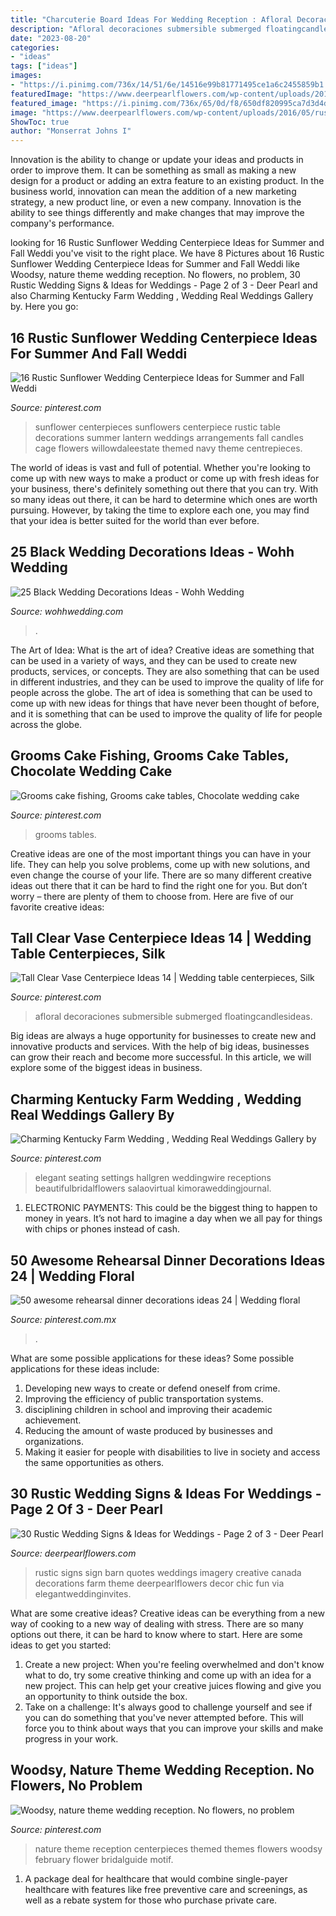```yaml
---
title: "Charcuterie Board Ideas For Wedding Reception : Afloral Decoraciones Submersible Submerged Floatingcandlesideas"
description: "Afloral decoraciones submersible submerged floatingcandlesideas"
date: "2023-08-20"
categories:
- "ideas"
tags: ["ideas"]
images:
- "https://i.pinimg.com/736x/14/51/6e/14516e99b81771495ce1a6c2455859b1.jpg"
featuredImage: "https://www.deerpearlflowers.com/wp-content/uploads/2016/05/rustic-wedding-signs-family-creative-imagery.jpg"
featured_image: "https://i.pinimg.com/736x/65/0d/f8/650df820995ca7d3d4d639daff406993.jpg"
image: "https://www.deerpearlflowers.com/wp-content/uploads/2016/05/rustic-wedding-signs-family-creative-imagery.jpg"
ShowToc: true
author: "Monserrat Johns I"
---
```



Innovation is the ability to change or update your ideas and products in order to improve them. It can be something as small as making a new design for a product or adding an extra feature to an existing product. In the business world, innovation can mean the addition of a new marketing strategy, a new product line, or even a new company. Innovation is the ability to see things differently and make changes that may improve the company's performance.

	

		
looking for 16 Rustic Sunflower Wedding Centerpiece Ideas for Summer and Fall Weddi you've visit to the right place. We have 8 Pictures about 16 Rustic Sunflower Wedding Centerpiece Ideas for Summer and Fall Weddi like Woodsy, nature theme wedding reception. No flowers, no problem, 30 Rustic Wedding Signs &amp; Ideas for Weddings - Page 2 of 3 - Deer Pearl and also Charming Kentucky Farm Wedding , Wedding Real Weddings Gallery by. Here you go:
		
    
## 16 Rustic Sunflower Wedding Centerpiece Ideas For Summer And Fall Weddi

<img loading=lazy src="https://i.pinimg.com/736x/6b/59/93/6b5993b5de385e7a5acf185b8ee6b3d7.jpg" onerror="this.onerror=null;this.src='https://tse2.mm.bing.net/th?id=OIP.vZP2eRW_OxScnCHsswtuggHaLI&amp;pid=15.1';" alt="16 Rustic Sunflower Wedding Centerpiece Ideas for Summer and Fall Weddi">

_Source: pinterest.com_

>sunflower centerpieces sunflowers centerpiece rustic table decorations summer lantern weddings arrangements fall candles cage flowers willowdaleestate themed navy theme centrepieces. 

	

The world of ideas is vast and full of potential. Whether you're looking to come up with new ways to make a product or come up with fresh ideas for your business, there's definitely something out there that you can try. With so many ideas out there, it can be hard to determine which ones are worth pursuing. However, by taking the time to explore each one, you may find that your idea is better suited for the world than ever before.

    
## 25 Black Wedding Decorations Ideas - Wohh Wedding

<img loading=lazy src="https://www.wohhwedding.com/wp-content/uploads/2016/05/Classic-Black-Themed-Wedding-Decorations.jpg" onerror="this.onerror=null;this.src='https://tse4.mm.bing.net/th?id=OIP.pvsnhz81We0DuW7cUPzN4gHaHa&amp;pid=15.1';" alt="25 Black Wedding Decorations Ideas - Wohh Wedding">

_Source: wohhwedding.com_

>. 

	

The Art of Idea: What is the art of idea?
Creative ideas are something that can be used in a variety of ways, and they can be used to create new products, services, or concepts. They are also something that can be used in different industries, and they can be used to improve the quality of life for people across the globe. The art of idea is something that can be used to come up with new ideas for things that have never been thought of before, and it is something that can be used to improve the quality of life for people across the globe.

    
## Grooms Cake Fishing, Grooms Cake Tables, Chocolate Wedding Cake

<img loading=lazy src="https://i.pinimg.com/736x/e0/5b/bf/e05bbf54fa8af7dba50c10ac5f53900e.jpg" onerror="this.onerror=null;this.src='https://tse1.mm.bing.net/th?id=OIP.VaxkzES8pgiUMmXbC9JM_AHaJ3&amp;pid=15.1';" alt="Grooms cake fishing, Grooms cake tables, Chocolate wedding cake">

_Source: pinterest.com_

>grooms tables. 

	

Creative ideas are one of the most important things you can have in your life. They can help you solve problems, come up with new solutions, and even change the course of your life. There are so many different creative ideas out there that it can be hard to find the right one for you. But don’t worry – there are plenty of them to choose from. Here are five of our favorite creative ideas: 

    
## Tall Clear Vase Centerpiece Ideas 14 | Wedding Table Centerpieces, Silk

<img loading=lazy src="https://i.pinimg.com/736x/65/0d/f8/650df820995ca7d3d4d639daff406993.jpg" onerror="this.onerror=null;this.src='https://tse3.mm.bing.net/th?id=OIP.LFVr1-1y5p0Iq9s0Vbzb7QHaHa&amp;pid=15.1';" alt="Tall Clear Vase Centerpiece Ideas 14 | Wedding table centerpieces, Silk">

_Source: pinterest.com_

>afloral decoraciones submersible submerged floatingcandlesideas. 

	

Big ideas are always a huge opportunity for businesses to create new and innovative products and services. With the help of big ideas, businesses can grow their reach and become more successful. In this article, we will explore some of the biggest ideas in business.

    
## Charming Kentucky Farm Wedding , Wedding Real Weddings Gallery By

<img loading=lazy src="https://i.pinimg.com/736x/f8/ac/55/f8ac55b0f24c810aaddf527fba3d9cb3.jpg" onerror="this.onerror=null;this.src='https://tse4.mm.bing.net/th?id=OIP.Zv0W1M3tOVbq3gI0i5Qd_QAAAA&amp;pid=15.1';" alt="Charming Kentucky Farm Wedding , Wedding Real Weddings Gallery by">

_Source: pinterest.com_

>elegant seating settings hallgren weddingwire receptions beautifulbridalflowers salaovirtual kimoraweddingjournal. 

	

1. ELECTRONIC PAYMENTS: This could be the biggest thing to happen to money in years. It’s not hard to imagine a day when we all pay for things with chips or phones instead of cash. 

    
## 50 Awesome Rehearsal Dinner Decorations Ideas 24 | Wedding Floral

<img loading=lazy src="https://i.pinimg.com/736x/f0/57/82/f057825d28d5539edc0694a77cdf2da9.jpg" onerror="this.onerror=null;this.src='https://tse2.mm.bing.net/th?id=OIP.rZ45ME30XdGeQaNEV4h-4AAAAA&amp;pid=15.1';" alt="50 awesome rehearsal dinner decorations ideas 24 | Wedding floral">

_Source: pinterest.com.mx_

>. 

	

What are some possible applications for these ideas?
Some possible applications for these ideas include: 
1. Developing new ways to create or defend oneself from crime. 
2. Improving the efficiency of public transportation systems. 
3. disciplining children in school and improving their academic achievement. 
4. Reducing the amount of waste produced by businesses and organizations. 
5. Making it easier for people with disabilities to live in society and access the same opportunities as others.

    
## 30 Rustic Wedding Signs &amp; Ideas For Weddings - Page 2 Of 3 - Deer Pearl

<img loading=lazy src="https://www.deerpearlflowers.com/wp-content/uploads/2016/05/rustic-wedding-signs-family-creative-imagery.jpg" onerror="this.onerror=null;this.src='https://tse4.mm.bing.net/th?id=OIP.UYCb3Amk4YMVq6HM7J8ItwHaLH&amp;pid=15.1';" alt="30 Rustic Wedding Signs &amp; Ideas for Weddings - Page 2 of 3 - Deer Pearl">

_Source: deerpearlflowers.com_

>rustic signs sign barn quotes weddings imagery creative canada decorations farm theme deerpearlflowers decor chic fun via elegantweddinginvites. 

	

What are some creative ideas?
Creative ideas can be everything from a new way of cooking to a new way of dealing with stress. There are so many options out there, it can be hard to know where to start. Here are some ideas to get you started: 
1. Create a new project: When you're feeling overwhelmed and don't know what to do, try some creative thinking and come up with an idea for a new project. This can help get your creative juices flowing and give you an opportunity to think outside the box.
2. Take on a challenge: It's always good to challenge yourself and see if you can do something that you've never attempted before. This will force you to think about ways that you can improve your skills and make progress in your work. 

    
## Woodsy, Nature Theme Wedding Reception. No Flowers, No Problem

<img loading=lazy src="https://i.pinimg.com/736x/14/51/6e/14516e99b81771495ce1a6c2455859b1.jpg" onerror="this.onerror=null;this.src='https://tse3.mm.bing.net/th?id=OIP.rt1cLKzIV4l81rfIxxJjqQHaLH&amp;pid=15.1';" alt="Woodsy, nature theme wedding reception. No flowers, no problem">

_Source: pinterest.com_

>nature theme reception centerpieces themed themes flowers woodsy february flower bridalguide motif. 

	

1) A package deal for healthcare that would combine single-payer healthcare with features like free preventive care and screenings, as well as a rebate system for those who purchase private care.

